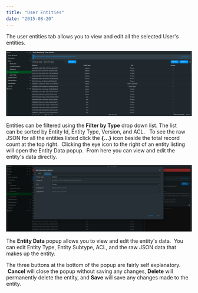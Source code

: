 ```yaml
---
title: "User Entities"
date: "2015-08-20"
---
```


The user entities tab allows you to view and edit all the selected User's entities.

[![](images/entities.png)](images/entities.png)

Entities can be filtered using the **Filter by Type** drop down list. The list can be sorted by Entity Id, Entity Type, Version, and ACL.   To see the raw JSON for all the entities listed click the **{...}** icon beside the total record count at the top right.  Clicking the eye icon to the right of an entity listing will open the Entity Data popup.  From here you can view and edit the entity's data directly.

[![entitiesData](images/entitiesData.png)](images/entitiesData.png)

The **Entity Data** popup allows you to view and edit the entity's data.  You can edit Entity Type, Entity Subtype, ACL, and the raw JSON data that makes up the entity.

The three buttons at the bottom of the popup are fairly self explanatory.  **Cancel** will close the popup without saving any changes, **Delete** will permanently delete the entity, and **Save** will save any changes made to the entity.
